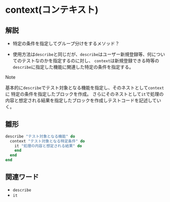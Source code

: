 # context(コンテキスト)  
## 解説  
* 特定の条件を指定してグループ分けをするメソッド？  

* 使用方法は`describe`と同じだが、`describe`はユーザー新規登録等、何についてのテストなのかを指定するのに対し、
  `context`は新規登録できる時等の`describe`に指定した機能に関連した特定の条件を指定する。
>[!NOTE]
>基本的に`describe`でテスト対象となる機能を指定し、そのネストとして`context`に
>特定の条件を指定したブロックを作成。
>さらにそのネストとして`it`で処理の内容と想定される結果を指定したブロックを作成しテストコードを記述していく。

## 雛形 
```ruby
describe "テスト対象となる機能" do
  context "テスト対象となる特定条件" do
    it "処理の内容と想定される結果" do
    end
  end
end
```
## 関連ワード  
* `describe`  
* `it`
